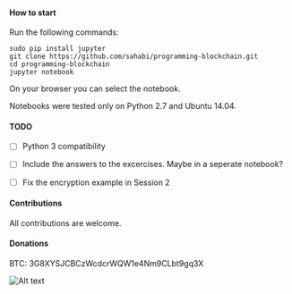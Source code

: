 #### How to start

Run the following commands:

```
sudo pip install jupyter
git clone https://github.com/sahabi/programming-blockchain.git
cd programming-blockchain
jupyter notebook
```

On your browser you can select the notebook. 

Notebooks were tested only on Python 2.7 and Ubuntu 14.04.


#### TODO

- [ ] Python 3 compatibility
- [ ] Include the answers to the excercises. Maybe in a seperate notebook?
- [ ] Fix the encryption example in Session 2


#### Contributions

All contributions are welcome.


#### Donations

BTC: 3G8XYSJCBCzWcdcrWQW1e4Nm9CLbt9gq3X

![Alt text](https://github.com/sahabi/programming-blockchain/blob/master/donate.png?raw=true "Optional Title")